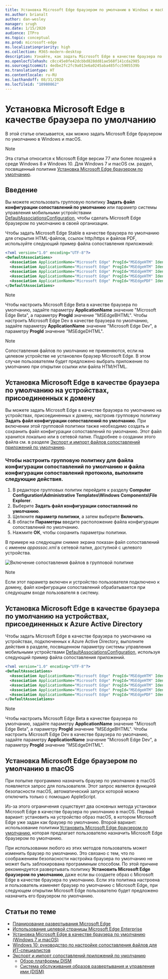 ```yaml
---
title: Установка Microsoft Edge браузером по умолчанию в Windows и macOS
ms.author: brianalt
author: dan-wesley
manager: srugh
ms.date: 1/15/2020
audience: ITPro
ms.topic: conceptual
ms.prod: microsoft-edge
ms.localizationpriority: high
ms.collection: M365-modern-desktop
description: Узнайте, как задать Microsoft Edge в качестве браузера по умолчанию
ms.openlocfilehash: c8cc45e0fe42dcbbd828dd81ae568f141cda2985
ms.sourcegitcommit: 4edbe2fc2fc9a013e6a0245aba485fcc5905539b
ms.translationtype: HT
ms.contentlocale: ru-RU
ms.lasthandoff: 08/31/2020
ms.locfileid: "10980862"
---
```

# Установка Microsoft Edge в качестве браузера по умолчанию

В этой статье описывается, как можно задать Microsoft Edge браузером по умолчанию в Windows и macOS.

> [!NOTE]
> Эта статья относится к Microsoft Edge версии 77 или более поздней в среде Windows 8 и Windows 10. Для Windows 7 и macOS см. раздел, посвященный политике [Установка Microsoft Edge браузером по умолчанию](https://docs.microsoft.com/DeployEdge/microsoft-edge-policies#defaultbrowsersettingenabled).

## Введение

Вы можете использовать групповую политику **Задать файл конфигурации сопоставлений по умолчанию** или параметр системы управления мобильными устройствами [DefaultAssociationsConfiguration](https://docs.microsoft.com/windows/client-management/mdm/policy-csp-applicationdefaults#applicationdefaults-defaultassociationsconfiguration), чтобы сделать Microsoft Edge браузером по умолчанию в своей организации.

Чтобы задать Microsoft Edge Stable в качестве браузера по умолчанию для открытия HTML-файлов, ссылок http/https и файлов PDF, используйте следующий пример файла сопоставления приложений:

```xml
<?xml version="1.0" encoding="UTF-8"?>
<DefaultAssociations> 
  <Association ApplicationName="Microsoft Edge" ProgId="MSEdgeHTM" Identifier=".html"/>
  <Association ApplicationName="Microsoft Edge" ProgId="MSEdgeHTM" Identifier=".htm"/>
  <Association ApplicationName="Microsoft Edge" ProgId="MSEdgeHTM" Identifier="http"/>
  <Association ApplicationName="Microsoft Edge" ProgId="MSEdgeHTM" Identifier="https"/>  
  <Association ApplicationName="Microsoft Edge" ProgId="MSEdgePDF" Identifier=".pdf"/>
</DefaultAssociations>
```

> [!NOTE]
> Чтобы настроить Microsoft Edge Beta в качестве браузера по умолчанию, задайте параметру **ApplicationName** значение "Microsoft Edge Beta", а параметру **ProgId** значение "MSEdgeBHTML". Чтобы настроить Microsoft Edge Dev в качестве браузера по умолчанию, задайте параметру **ApplicationName** значение "Microsoft Edge Dev", а параметру **ProgId** значение "MSEdgeDHTML".


> [!NOTE]
> Сопоставления файлов по умолчанию не применяются, если на целевом устройстве не установлен браузер Microsoft Edge. В этом случае пользователям будет предложено выбрать приложение по умолчанию при открытии ссылки или файла HTM/HTML.

## Установка Microsoft Edge в качестве браузера по умолчанию на устройствах, присоединенных к домену

Вы можете задать Microsoft Edge в качестве браузера по умолчанию на устройствах, присоединенных к домену, настроив групповую политику **Задать файл конфигурации сопоставлений по умолчанию**. При включении этой групповой политики также необходимо создать и сохранить файл конфигурации сопоставлений по умолчанию. Этот файл хранится локально или в сетевой папке. Подробнее о создании этого файла см. в разделе [Экспорт и импорт файлов сопоставлений приложений по умолчанию](https://docs.microsoft.com/windows-hardware/manufacture/desktop/export-or-import-default-application-associations).

### Чтобы настроить групповую политику для файла конфигурации сопоставлений по умолчанию и файла конфигурации сопоставлений протокола, выполните следующие действия.

1. В редакторе групповых политик перейдите к разделу **Computer Configuration\Administrative Templates\Windows Components\File Explorer**.
2. Выберите **Задать файл конфигурации сопоставлений по умолчанию**.
3. Щелкните **параметр политики**, а затем выберите **Включить**.
4. В области **Параметры** введите расположение файла конфигурации сопоставлений по умолчанию.
5. Нажмите **ОК**, чтобы сохранить параметры политики.

В примере на следующем снимке экрана показан файл сопоставлений с именем *appassoc.xml* в сетевой папке, доступной с целевого устройства.

   ![Включение сопоставления файлов в групповой политике](./media/edge-learnmore-make-edge-default-browser/edge-learnmore-app-associations.png)

   > [!NOTE]
   > Если этот параметр включен и устройство пользователя подключено к домену, файл конфигурации сопоставлений обрабатывается при следующем входе пользователя в систему.

## Установка Microsoft Edge в качестве браузера по умолчанию на устройствах, присоединенных к Azure Active Directory

Чтобы задать Microsoft Edge в качестве браузера по умолчанию на устройствах, подключенных к Azure Active Directory, выполните действия в разделе, посвященном параметру системы управления мобильными устройствами [DefaultAssociationsConfiguration](https://docs.microsoft.com/windows/client-management/mdm/policy-csp-applicationdefaults#applicationdefaults-defaultassociationsconfiguration), используя следующий пример файла сопоставления приложений.

```xml
<?xml version="1.0" encoding="UTF-8"?>
<DefaultAssociations>
  <Association ApplicationName="Microsoft Edge" ProgId="MSEdgeHTM" Identifier=".html"/>
  <Association ApplicationName="Microsoft Edge" ProgId="MSEdgeHTM" Identifier=".htm"/>
  <Association ApplicationName="Microsoft Edge" ProgId="MSEdgeHTM" Identifier="http"/>
  <Association ApplicationName="Microsoft Edge" ProgId="MSEdgeHTM" Identifier="https"/>  
  <Association ApplicationName="Microsoft Edge" ProgId="MSEdgePDF" Identifier=".pdf"/>
</DefaultAssociations>
```

> [!NOTE]
> Чтобы настроить Microsoft Edge Beta в качестве браузера по умолчанию, задайте параметру **ApplicationName** значение "Microsoft Edge Beta", а параметру **ProgId** значение "MSEdgeBHTML". Чтобы настроить Microsoft Edge Dev в качестве браузера по умолчанию, задайте параметру **ApplicationName** значение "Microsoft Edge Dev", а параметру **ProgId** значение "MSEdgeDHTML".

## Установка Microsoft Edge браузером по умолчанию в macOS

При попытке программно назначить браузер по умолчанию в macOS появляется запрос для пользователя. Этот запрос является функцией безопасности macOS, автоматический запуск которой можно отключить только с помощью AppleScript.

Из-за этого ограничения существует два основных метода установки Microsoft Edge в качестве браузера по умолчанию в macOS. Первый вариант: установить на устройство образ macOS, в котором Microsoft Edge уже задан как браузер по умолчанию. Второй вариант: использование политики [Установить Microsoft Edge браузером по умолчанию](https://docs.microsoft.com/DeployEdge/microsoft-edge-policies#defaultbrowsersettingenabled), которая предлагает пользователю назначить Microsoft Edge браузером по умолчанию.

При использовании любого из этих методов пользователь может изменить браузер по умолчанию. Это связано с тем, что по соображениям безопасности настройка браузера по умолчанию не может быть заблокирована программным способом. По этой причине рекомендуется развертывать политику **Установить Microsoft Edge браузером по умолчанию**, даже если вы создаете образ с Microsoft Edge в качестве браузера по умолчанию. Если эта политика настроена и пользователь изменяет браузер по умолчанию с Microsoft Edge, при следующем открытии Microsoft Edge пользователю будет предложено назначить его браузером по умолчанию.

## Статьи по теме

- [Планирование развертывания Microsoft Edge](https://docs.microsoft.com/DeployEdge/deploy-edge-plan-deployment)
- [Использование целевой страницы Microsoft Edge Enterprise](https://aka.ms/EdgeEnterprise)
- [Установка Microsoft Edge в качестве браузера по умолчанию (Windows 7 и macOS)](https://docs.microsoft.com/DeployEdge/microsoft-edge-policies#defaultbrowsersettingenabled)
- [Windows 10: руководство по настройке сопоставления файлов для ИТ-специалистов](https://docs.microsoft.com/archive/blogs/windowsinternals/windows-10-how-to-configure-file-associations-for-it-pros)
- [Экспорт и импорт сопоставлений приложений по умолчанию](https://docs.microsoft.com/windows-hardware/manufacture/desktop/export-or-import-default-application-associations)
  - [Обзор платформы DISM](https://docs.microsoft.com/windows-hardware/manufacture/desktop/what-is-dism)
  - [Система обслуживания образов развертывания и управления ими (DISM)](https://docs.microsoft.com/windows-hardware/manufacture/desktop/dism---deployment-image-servicing-and-management-technical-reference-for-windows)
